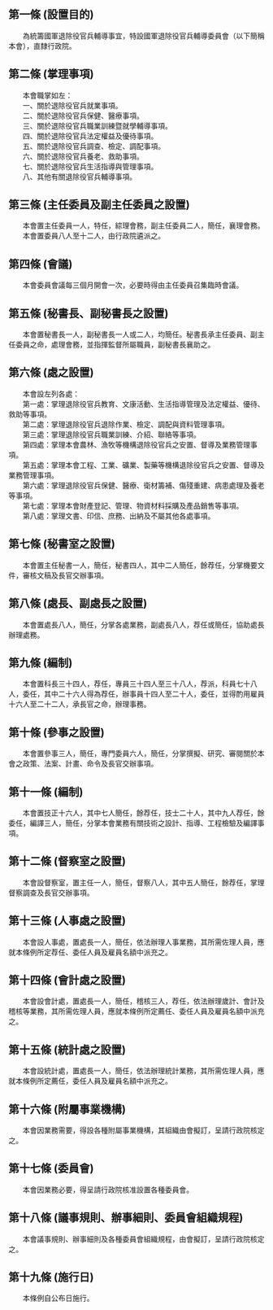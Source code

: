 第一條 (設置目的)
-----------------
　　為統籌國軍退除役官兵輔導事宜，特設國軍退除役官兵輔導委員會（以下簡稱本會），直隸行政院。  


第二條 (掌理事項)
-----------------
　　本會職掌如左：  
　　一、關於退除役官兵就業事項。  
　　二、關於退除役官兵保健、醫療事項。  
　　三、關於退除役官兵職業訓練暨就學輔導事項。  
　　四、關於退除役官兵法定權益及優待事項。  
　　五、關於退除役官兵調查、檢定、調配事項。  
　　六、關於退除役官兵養老、救助事項。  
　　七、關於退除役官兵生活指導與管理事項。  
　　八、其他有關退除役官兵輔導事項。  


第三條 (主任委員及副主任委員之設置)
-----------------------------------
　　本會置主任委員一人，特任，綜理會務，副主任委員二人，簡任，襄理會務。  
　　本會置委員八人至十二人，由行政院遴派之。  


第四條 (會議)
-------------
　　本會委員會議每三個月開會一次，必要時得由主任委員召集臨時會議。  


第五條 (秘書長、副秘書長之設置)
-------------------------------
　　本會置秘書長一人，副秘書長一人或二人，均簡任。秘書長承主任委員、副主任委員之命，處理會務，並指揮監督所屬職員，副秘書長襄助之。  


第六條 (處之設置)
-----------------
　　本會設左列各處：  
　　第一處：掌理退除役官兵教育、文康活動、生活指導管理及法定權益、優待、救助等事項。  
　　第二處：掌理退除役官兵退除作業、檢定、調配與資料管理事項。  
　　第三處：掌理退除役官兵職業訓練、介紹、聯絡等事項。  
　　第四處：掌理本會農林、漁牧等機構退除役官兵之安置、督導及業務管理事項。  
　　第五處：掌理本會工程、工業、礦業、製藥等機構退除役官兵之安置、督導及業務管理事項。  
　　第六處：掌理退除役官兵保健、醫療、衛材籌補、傷殘重建、病患處理及養老等事項。  
　　第七處：掌理本會財產登記、管理、物資材料採購及產品銷售等事項。  
　　第八處：掌理文書、印信、庶務、出納及不屬其他各處事項。  


第七條 (秘書室之設置)
---------------------
　　本會置主任秘書一人，簡任，秘書四人，其中二人簡任，餘荐任，分掌機要文件，審核文稿及長官交辦事項。  


第八條 (處長、副處長之設置)
---------------------------
　　本會置處長八人，簡任，分掌各處業務，副處長八人，荐任或簡任，協助處長辦理處務。  


第九條 (編制)
-------------
　　本會置科長三十四人，荐任，專員三十四人至三十八人，荐派，科員七十八人，委任，其中二十六人得為荐任，辦事員十四人至二十人，委任，並得酌用雇員十六人至二十二人，承長官之命，辦理事務。  


第十條 (參事之設置)
-------------------
　　本會置參事三人，簡任，專門委員六人，簡任，分掌撰擬、研究、審閱關於本會之政策、法案、計畫、命令及長官交辦事項。  


第十一條 (編制)
---------------
　　本會置技正十六人，其中七人簡任，餘荐任，技士二十人，其中九人荐任，餘委任，編譯三人，簡任，分掌本會業務有關技術之設計、指導、工程檢驗及編譯事項。  


第十二條 (督察室之設置)
-----------------------
　　本會設督察室，置主任一人，簡任，督察八人，其中五人簡任，餘荐任，掌理督察調查及長官交辦事項。  


第十三條 (人事處之設置)
-----------------------
　　本會設人事處，置處長一人，簡任，依法辦理人事業務，其所需佐理人員，應就本條例所定荐任、委任人員及雇員名額中派充之。  


第十四條 (會計處之設置)
-----------------------
　　本會設會計處，置處長一人，簡任，稽核三人，荐任，依法辦理歲計、會計及稽核等業務，其所需佐理人員，應就本條例所定薦任、委任人員及雇員名額中派充之。  


第十五條 (統計處之設置)
-----------------------
　　本會設統計處，置處長一人，簡任，依法辦理統計業務，其所需佐理人員，應就本條例所定薦任，委任人員及雇員名額中派充之。  


第十六條 (附屬事業機構)
-----------------------
　　本會因業務需要，得設各種附屬事業機構，其組織由會擬訂，呈請行政院核定之。  


第十七條 (委員會)
-----------------
　　本會因業務必要，得呈請行政院核准設置各種委員會。  


第十八條 (議事規則、辦事細則、委員會組織規程)
---------------------------------------------
　　本會議事規則、辦事細則及各種委員會組織規程，由會擬訂，呈請行政院核定之。  


第十九條 (施行日)
-----------------
　　本條例自公布日施行。